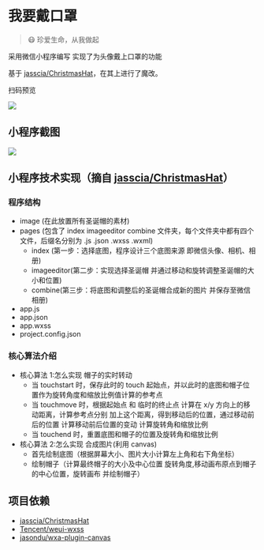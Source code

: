 # 我要戴口罩

> 😷 珍爱生命，从我做起

采用微信小程序编写 实现了为头像戴上口罩的功能

基于 [jasscia/ChristmasHat](https://github.com/jasscia/ChristmasHat)，在其上进行了魔改。

扫码预览

![](https://image.idealclover.cn/projects/Wear-A-Mask/qrcode.jpg)

## 小程序截图

![](https://image.idealclover.cn/projects/Wear-A-Mask/demo.jpg)

## 小程序技术实现（摘自 [jasscia/ChristmasHat](https://github.com/jasscia/ChristmasHat)）

### 程序结构

- image (在此放置所有圣诞帽的素材)
- pages (包含了 index imageeditor combine 文件夹，每个文件夹中都有四个文件，后缀名分别为 .js .json .wxss .wxml)
  - index (第一步：选择底图，程序设计三个底图来源 即微信头像、相机、相册)
  - imageeditor(第二步：实现选择圣诞帽 并通过移动和旋转调整圣诞帽的大小和位置)
  - combine(第三步：将底图和调整后的圣诞帽合成新的图片 并保存至微信相册)
- app.js
- app.json
- app.wxss
- project.config.json

### 核心算法介绍

- 核心算法 1:怎么实现 帽子的实时转动
  - 当 touchstart 时，保存此时的 touch 起始点，并以此时的底图和帽子位置作为旋转角度和缩放比例值计算的参考点
  - 当 touchmove 时，根据起始点 和 临时的终止点 计算在 x/y 方向上的移动距离，计算参考点分别 加上这个距离，得到移动后的位置，通过移动前后的位置 计算移动前后位置的变动 计算旋转角和缩放比例
  - 当 touchend 时，重置底图和帽子的位置及旋转角和缩放比例
- 核心算法 2:怎么实现 合成图片(利用 canvas)
  - 首先绘制底图（根据屏幕大小、图片大小计算左上角和右下角坐标）
  - 绘制帽子（计算最终帽子的大小及中心位置 旋转角度,移动画布原点到帽子的中心位置，旋转画布 并绘制帽子）

## 项目依赖

* [jasscia/ChristmasHat](https://github.com/jasscia/ChristmasHat)
* [Tencent/weui-wxss](https://github.com/Tencent/weui-wxss)
* [jasondu/wxa-plugin-canvas](https://github.com/jasondu/wxa-plugin-canvas)
